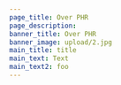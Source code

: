```yaml
---
page_title: Over PHR
page_description:
banner_title: Over PHR
banner_image: upload/2.jpg
main_title: title
main_text: Text
main_text2: foo
---
```

